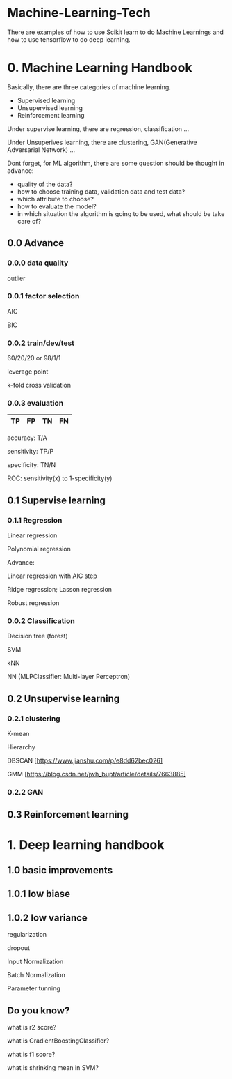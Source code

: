 # Machine-Learning-Tech
There are examples of how to use Scikit learn to do Machine Learnings and how to use tensorflow to do deep learning.


# 0. Machine Learning Handbook
Basically, there are three categories of machine learning.

* Supervised learning
* Unsupervised learning
* Reinforcement learning

Under supervise learning, there are regression, classification ...

Under Unsuperives learning, there are clustering, GAN(Generative Adversarial Network) ...


Dont forget, for ML algorithm, there are some question should be thought in advance:

* quality of the data?
* how to choose training data, validation data and test data?
* which attribute to choose?
* how to evaluate the model?
* in which situation the algorithm is going to be used, what should be take care of?

## 0.0 Advance

### 0.0.0 data quality
outlier

### 0.0.1 factor selection
AIC

BIC


### 0.0.2 train/dev/test
60/20/20 or 98/1/1

leverage point

k-fold cross validation

### 0.0.3 evaluation

| TP | FP | TN | FN |
| ---- | ---- | ---- | ---- | 

accuracy: T/A

sensitivity: TP/P

specificity: TN/N

ROC: sensitivity(x) to 1-specificity(y)



## 0.1 Supervise learning

### 0.1.1 Regression
Linear regression

Polynomial regression

Advance:

Linear regression with AIC step

Ridge regression; Lasson regression

Robust regression

### 0.0.2 Classification
Decision tree (forest)

SVM

kNN

NN (MLPClassifier: Multi-layer Perceptron)

## 0.2 Unsupervise learning

### 0.2.1 clustering
K-mean

Hierarchy

DBSCAN [https://www.jianshu.com/p/e8dd62bec026]

GMM [https://blog.csdn.net/jwh_bupt/article/details/7663885]

### 0.2.2 GAN

## 0.3 Reinforcement learning


# 1. Deep learning handbook


## 1.0 basic improvements

## 1.0.1 low biase

## 1.0.2 low variance

regularization

dropout

Input Normalization

Batch Normalization

Parameter tunning



## Do you know?
 
what is r2 score?

what is GradientBoostingClassifier?

what is f1 score?

what is shrinking mean in SVM?


 